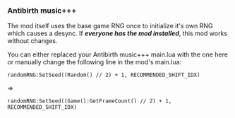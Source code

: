 ### Antibirth music+++
The mod itself uses the base game RNG once to initialize it's own RNG which causes a desync.
If ***everyone has the mod installed***, this mod works without changes.

You can either replaced your Antibirth music+++ main.lua with the one here or manually change the following line in the mod's main.lua:
```
randomRNG:SetSeed((Random() // 2) + 1, RECOMMENDED_SHIFT_IDX)
```
=>
```
randomRNG:SetSeed((Game():GetFrameCount() // 2) + 1, RECOMMENDED_SHIFT_IDX)
```
